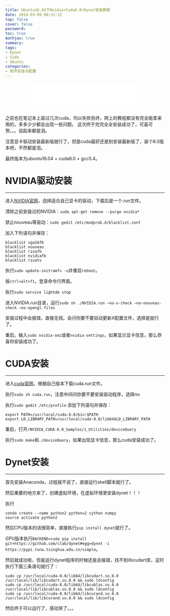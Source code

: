 ```yaml
---
title: Ubuntu16.04下Nvidia+Cuda8.0+Dynet安装教程
date: 2018-03-09 00:31:12
top: false
cover: false
password:
toc: true
mathjax: true
summary:
tags:
- Dynet
- Cuda
- Ubuntu
categories:
- 软件安装与配置
---
```


<div align="middle"><iframe frameborder="no" border="0" marginwidth="0" marginheight="0" width=330 height=86 src="//music.163.com/outchain/player?type=2&id=28936057&auto=1&height=66"></iframe></div>

之前也在笔记本上装过几次cuda，均以失败告终，网上的教程都没有完全能拿来用的，多多少少都会出现一些问题。
这次终于完完全全安装成功了，可喜可贺。。。说起来都是泪。

注意显卡驱动安装最新版就行了，但是cuda最好还是别安装最新版了，装个8.0版本吧，不然都是泪。

最终版本为ubuntu16.04 + cuda8.0 + gcc5.4。

# NVIDIA驱动安装
---

进入[NVIDIA官网](http://www.nvidia.com/Download/index.aspx?lang=en-us)，选择适合自己显卡的驱动，下载后是一个.run文件。

清除之前安装过的NVIDIA：`sudo apt-get remove --purge nvidia*`

禁止nouveau等驱动：`sudo gedit /etc/modprob.d/blacklist.conf`



加入下列语句并保存：
```
blacklist vga16fb
blacklist nouveau
blacklist rivafb
blacklist nvidiafb
blacklist rivatv
```

执行`sudo update-initramfs -u`并重启`reboot`。

按`ctrl+alt+f1`，登录命令行界面。

执行`sudo service lightdm stop`

进入NVIDIA.run目录，运行`sudo sh ./NVIDIA.run –no-x-check –no-nouveau-check –no-opengl-files`

安装过程中会报错，直接无视。会问你要不要自动更新X配置文件，选择是就行了。

重启。输入`sudo nvidia-smi`或者`nvidia-settings`，如果显示显卡信息，那么恭喜你安装成功了。

# CUDA安装
---

进入[cuda官网](https://developer.nvidia.com/cuda-toolkit)，根据自己版本下载cuda.run文件。

执行`sudo sh cuda.run`，注意中间问你要不要安装驱动程序，选择no

执行`sudo gedit /etc/profile`
添加下列语句并保存：
```
export PATH=/usr/local/cuda-8.0/bin:$PATH
export LD_LIBRARY_PATH=/usr/local/cuda-8.0/lib64$LD_LIBRARY_PATH
```

重启，打开`/NVIDIA_CUDA-8.0_Samples/1_Utilities/deviceQuery`

执行``sudo make``和``./deviceQuery``，如果出现显卡信息，那么cuda安装成功了。

# Dynet安装
---

首先安装Anaconda，过程就不说了，直接运行shell脚本就行了。

然后重要的地方来了，创建虚拟环境，在虚拟环境里安装dynet！！！

执行
```
conda create --name python2 python=2 cython numpy
source activate python2
```

然后CPU版本的话很简单，直接执行`pip install dynet`就行了。

GPU版本执行`BACKEND=cuda pip install git+https://github.com/clab/dynet#egg=dynet -i https://pypi.tuna.tsinghua.edu.cn/simple`。

然后就成功啦，但是运行dynet程序的时候还是会报错，找不到libcudart库，这时执行下面三条语句就行了：
```
sudo cp /usr/local/cuda-8.0/lib64/libcudart.so.8.0 /usr/local/lib/libcudart.so.8.0 && sudo ldconfig
sudo cp /usr/local/cuda-8.0/lib64/libcublas.so.8.0 /usr/local/lib/libcublas.so.8.0 && sudo ldconfig
sudo cp /usr/local/cuda-8.0/lib64/libcurand.so.8.0 /usr/local/lib/libcurand.so.8.0 && sudo ldconfig
```

然后终于可以运行了，感动哭了。。。